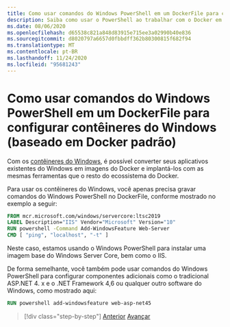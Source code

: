 ```yaml
---
title: Como usar comandos do Windows PowerShell em um DockerFile para configurar contêineres do Windows (baseado em Docker padrão)
description: Saiba como usar o PowerShell ao trabalhar com o Docker em contêineres do Windows
ms.date: 08/06/2020
ms.openlocfilehash: d65538c821a848d83915e715ee3a02990b40e836
ms.sourcegitcommit: d8020797a6657d0fbbdff362b80300815f682f94
ms.translationtype: MT
ms.contentlocale: pt-BR
ms.lasthandoff: 11/24/2020
ms.locfileid: "95681243"
---
```

# <a name="using-windows-powershell-commands-in-a-dockerfile-to-set-up-windows-containers-docker-standard-based"></a>Como usar comandos do Windows PowerShell em um DockerFile para configurar contêineres do Windows (baseado em Docker padrão)

Com os [contêineres do Windows](/virtualization/windowscontainers/about/index), é possível converter seus aplicativos existentes do Windows em imagens do Docker e implantá-los com as mesmas ferramentas que o resto do ecossistema do Docker.

Para usar os contêineres do Windows, você apenas precisa gravar comandos do Windows PowerShell no DockerFile, conforme mostrado no exemplo a seguir:

```dockerfile
FROM mcr.microsoft.com/windows/servercore:ltsc2019
LABEL Description="IIS" Vendor="Microsoft" Version="10"
RUN powershell -Command Add-WindowsFeature Web-Server
CMD [ "ping", "localhost", "-t" ]
```

Neste caso, estamos usando o Windows PowerShell para instalar uma imagem base do Windows Server Core, bem como o IIS.

De forma semelhante, você também pode usar comandos do Windows PowerShell para configurar componentes adicionais como o tradicional ASP.NET 4. x e o .NET Framework 4,6 ou qualquer outro software do Windows, como mostrado aqui:

```dockerfile
RUN powershell add-windowsfeature web-asp-net45
```

>[!div class="step-by-step"]
>[Anterior](visual-studio-tools-for-docker.md) 
> [Avançar](build-aspnet-core-applications-linux-containers-aks-kubernetes.md)

